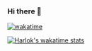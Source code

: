 ### Hi there 👋

[![wakatime](https://wakatime.com/badge/user/8fb71cb4-d59f-4eb5-b37c-8b1ac2e86e8b.svg)](https://wakatime.com/@8fb71cb4-d59f-4eb5-b37c-8b1ac2e86e8b)

[![Harlok's wakatime stats](https://github-readme-stats.vercel.app/api/wakatime?username=DAndrei)](https://github.com/anuraghazra/github-readme-stats)
